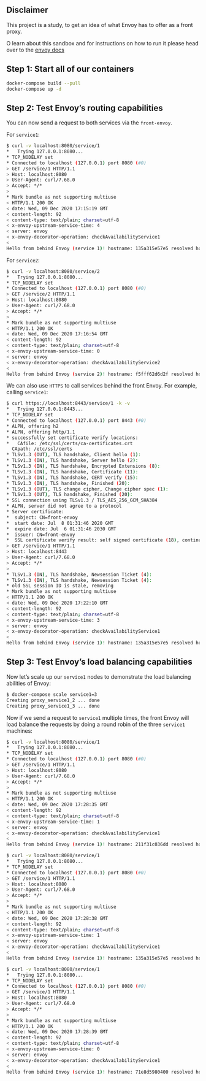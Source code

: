 ## Disclaimer 

This project is a study, to get an idea of what Envoy has to offer as a front proxy.

O learn about this sandbox and for instructions on how to run it please head over
to the [envoy docs](https://www.envoyproxy.io/docs/envoy/latest/start/sandboxes/front_proxy.html)

## Step 1: Start all of our containers

```bash
docker-compose build --pull
docker-compose up -d
```

## Step 2: Test Envoy’s routing capabilities

You can now send a request to both services via the `front-envoy`.

For `service1`:

```bash
$ curl -v localhost:8080/service/1
*   Trying 127.0.0.1:8080...
* TCP_NODELAY set
* Connected to localhost (127.0.0.1) port 8080 (#0)
> GET /service/1 HTTP/1.1
> Host: localhost:8080
> User-Agent: curl/7.68.0
> Accept: */*
> 
* Mark bundle as not supporting multiuse
< HTTP/1.1 200 OK
< date: Wed, 09 Dec 2020 17:15:19 GMT
< content-length: 92
< content-type: text/plain; charset=utf-8
< x-envoy-upstream-service-time: 4
< server: envoy
< x-envoy-decorator-operation: checkAvailabilityService1
< 
Hello from behind Envoy (service 1)! hostname: 135a315e57e5 resolved hostname: [172.18.0.4]
```

For `service2`:

```bash
$ curl -v localhost:8080/service/2
*   Trying 127.0.0.1:8080...
* TCP_NODELAY set
* Connected to localhost (127.0.0.1) port 8080 (#0)
> GET /service/2 HTTP/1.1
> Host: localhost:8080
> User-Agent: curl/7.68.0
> Accept: */*
> 
* Mark bundle as not supporting multiuse
< HTTP/1.1 200 OK
< date: Wed, 09 Dec 2020 17:16:54 GMT
< content-length: 92
< content-type: text/plain; charset=utf-8
< x-envoy-upstream-service-time: 0
< server: envoy
< x-envoy-decorator-operation: checkAvailabilityService2
< 
Hello from behind Envoy (service 2)! hostname: f5fff62d6d2f resolved hostname: [172.18.0.5]
```

We can also use `HTTPS` to call services behind the front Envoy. For example, calling `service1`:

```bash
$ curl https://localhost:8443/service/1 -k -v
*   Trying 127.0.0.1:8443...
* TCP_NODELAY set
* Connected to localhost (127.0.0.1) port 8443 (#0)
* ALPN, offering h2
* ALPN, offering http/1.1
* successfully set certificate verify locations:
*   CAfile: /etc/ssl/certs/ca-certificates.crt
  CApath: /etc/ssl/certs
* TLSv1.3 (OUT), TLS handshake, Client hello (1):
* TLSv1.3 (IN), TLS handshake, Server hello (2):
* TLSv1.3 (IN), TLS handshake, Encrypted Extensions (8):
* TLSv1.3 (IN), TLS handshake, Certificate (11):
* TLSv1.3 (IN), TLS handshake, CERT verify (15):
* TLSv1.3 (IN), TLS handshake, Finished (20):
* TLSv1.3 (OUT), TLS change cipher, Change cipher spec (1):
* TLSv1.3 (OUT), TLS handshake, Finished (20):
* SSL connection using TLSv1.3 / TLS_AES_256_GCM_SHA384
* ALPN, server did not agree to a protocol
* Server certificate:
*  subject: CN=front-envoy
*  start date: Jul  8 01:31:46 2020 GMT
*  expire date: Jul  6 01:31:46 2030 GMT
*  issuer: CN=front-envoy
*  SSL certificate verify result: self signed certificate (18), continuing anyway.
> GET /service/1 HTTP/1.1
> Host: localhost:8443
> User-Agent: curl/7.68.0
> Accept: */*
> 
* TLSv1.3 (IN), TLS handshake, Newsession Ticket (4):
* TLSv1.3 (IN), TLS handshake, Newsession Ticket (4):
* old SSL session ID is stale, removing
* Mark bundle as not supporting multiuse
< HTTP/1.1 200 OK
< date: Wed, 09 Dec 2020 17:22:10 GMT
< content-length: 92
< content-type: text/plain; charset=utf-8
< x-envoy-upstream-service-time: 3
< server: envoy
< x-envoy-decorator-operation: checkAvailabilityService1
< 
Hello from behind Envoy (service 1)! hostname: 135a315e57e5 resolved hostname: [172.18.0.4]
```

## Step 3: Test Envoy’s load balancing capabilities

Now let’s scale up our `service1` nodes to demonstrate the load balancing abilities of Envoy:

```bash
$ docker-compose scale service1=3
Creating proxy_service1_2 ... done
Creating proxy_service1_3 ... done
```

Now if we send a request to `service1` multiple times, the front Envoy will load balance the requests by doing a round robin of the three  `service1` machines:

```bash
$ curl -v localhost:8080/service/1
*   Trying 127.0.0.1:8080...
* TCP_NODELAY set
* Connected to localhost (127.0.0.1) port 8080 (#0)
> GET /service/1 HTTP/1.1
> Host: localhost:8080
> User-Agent: curl/7.68.0
> Accept: */*
> 
* Mark bundle as not supporting multiuse
< HTTP/1.1 200 OK
< date: Wed, 09 Dec 2020 17:28:35 GMT
< content-length: 92
< content-type: text/plain; charset=utf-8
< x-envoy-upstream-service-time: 1
< server: envoy
< x-envoy-decorator-operation: checkAvailabilityService1
< 
Hello from behind Envoy (service 1)! hostname: 211f31c036dd resolved hostname: [172.18.0.7]

$ curl -v localhost:8080/service/1
*   Trying 127.0.0.1:8080...
* TCP_NODELAY set
* Connected to localhost (127.0.0.1) port 8080 (#0)
> GET /service/1 HTTP/1.1
> Host: localhost:8080
> User-Agent: curl/7.68.0
> Accept: */*
> 
* Mark bundle as not supporting multiuse
< HTTP/1.1 200 OK
< date: Wed, 09 Dec 2020 17:28:38 GMT
< content-length: 92
< content-type: text/plain; charset=utf-8
< x-envoy-upstream-service-time: 1
< server: envoy
< x-envoy-decorator-operation: checkAvailabilityService1
< 
Hello from behind Envoy (service 1)! hostname: 135a315e57e5 resolved hostname: [172.18.0.4]

$ curl -v localhost:8080/service/1
*   Trying 127.0.0.1:8080...
* TCP_NODELAY set
* Connected to localhost (127.0.0.1) port 8080 (#0)
> GET /service/1 HTTP/1.1
> Host: localhost:8080
> User-Agent: curl/7.68.0
> Accept: */*
> 
* Mark bundle as not supporting multiuse
< HTTP/1.1 200 OK
< date: Wed, 09 Dec 2020 17:28:39 GMT
< content-length: 92
< content-type: text/plain; charset=utf-8
< x-envoy-upstream-service-time: 0
< server: envoy
< x-envoy-decorator-operation: checkAvailabilityService1
< 
Hello from behind Envoy (service 1)! hostname: 71e8d5980400 resolved hostname: [172.18.0.6]
```